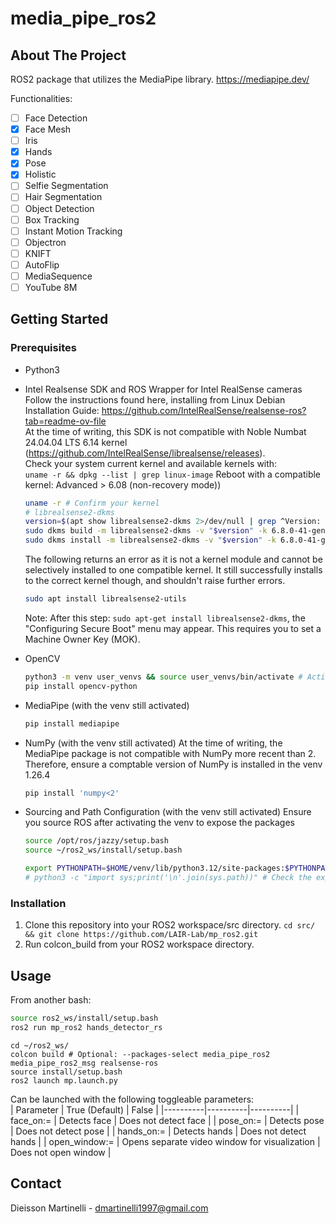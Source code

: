 # media_pipe_ros2
<!-- ABOUT THE PROJECT -->
## About The Project
ROS2 package that utilizes the MediaPipe library.
https://mediapipe.dev/

Functionalities:
- [ ] Face Detection
- [x] Face Mesh
- [ ] Iris
- [x] Hands
- [x] Pose
- [x] Holistic
- [ ] Selfie Segmentation
- [ ] Hair Segmentation
- [ ] Object Detection
- [ ] Box Tracking
- [ ] Instant Motion Tracking
- [ ] Objectron
- [ ] KNIFT
- [ ] AutoFlip
- [ ] MediaSequence
- [ ] YouTube 8M
<!-- GETTING STARTED -->
## Getting Started

### Prerequisites
* Python3
* Intel Realsense SDK and ROS Wrapper for Intel RealSense cameras <br>
  Follow the instructions found here, installing from Linux Debian Installation Guide: https://github.com/IntelRealSense/realsense-ros?tab=readme-ov-file <br>
  At the time of writing, this SDK is not compatible with Noble Numbat 24.04.04 LTS 6.14 kernel (https://github.com/IntelRealSense/librealsense/releases). <br>
  Check your system current kernel and available kernels with: <br>
  ```uname -r && dpkg --list | grep linux-image```
  Reboot with a compatible kernel: Advanced > 6.08 (non-recovery mode)) <br>
  ```bash
  uname -r # Confirm your kernel
  # librealsense2-dkms
  version=$(apt show librealsense2-dkms 2>/dev/null | grep ^Version: | awk '{print $2}' | cut -d'-' -f1) # Dynamically extract and assign the librealsense-dkms version to variable "$version"
  sudo dkms build -m librealsense2-dkms -v "$version" -k 6.8.0-41-generic # Selectively build this version of librealsense2-dkms to this kernel
  sudo dkms install -m librealsense2-dkms -v "$version" -k 6.8.0-41-generic # And install
  ```
  The following returns an error as it is not a kernel module and cannot be selectively installed to one compatible kernel. It still successfully installs to the correct kernel though, and shouldn't raise further errors.
  ```bash
  sudo apt install librealsense2-utils
  ```
  
  Note: After this step: ```sudo apt-get install librealsense2-dkms```, the "Configuring Secure Boot" menu may appear. This requires you to set a Machine Owner Key (MOK).
    
* OpenCV
  ```bash
  python3 -m venv user_venvs && source user_venvs/bin/activate # Activate the venv
  pip install opencv-python
  ```
  
* MediaPipe (with the venv still activated)
  ```bash
  pip install mediapipe
  ```
  
* NumPy (with the venv still activated)
  At the time of writing, the MediaPipe package is not compatible with NumPy more recent than 2. Therefore, ensure a comptable version of NumPy is installed in the venv 1.26.4 
  ```bash
  pip install 'numpy<2'
  ```
* Sourcing and Path Configuration (with the venv still activated)
  Ensure you source ROS after activating the venv to expose the packages
  ```bash
  source /opt/ros/jazzy/setup.bash
  source ~/ros2_ws/install/setup.bash

  export PYTHONPATH=$HOME/venv/lib/python3.12/site-packages:$PYTHONPATH # Use PYTHONPATH to expose venv packages to ROS2
  # python3 -c "import sys;print('\n'.join(sys.path))" # Check the export worked
  ```
  
### Installation
1. Clone this repository into your ROS2 workspace/src directory.
   ```cd src/ && git clone https://github.com/LAIR-Lab/mp_ros2.git``` 
3. Run colcon_build from your ROS2 workspace directory.
<!-- USAGE EXAMPLES -->
## Usage
From another bash:
  ```sh
  source ros2_ws/install/setup.bash
  ros2 run mp_ros2 hands_detector_rs
  ```
```
cd ~/ros2_ws/
colcon build # Optional: --packages-select media_pipe_ros2 media_pipe_ros2_msg realsense-ros
source install/setup.bash
ros2 launch mp.launch.py
```
Can be launched with the following toggleable parameters: <br>
| Parameter | True (Default) | False |
|----------|----------|----------|
| face_on:=   | Detects face | Does not detect face |
| pose_on:=  | Detects pose | Does not detect pose |
| hands_on:=  | Detects hands | Does not detect hands |
| open_window:=  | Opens separate video window for visualization | Does not open window |

<!-- CONTACT -->
## Contact

Dieisson Martinelli - dmartinelli1997@gmail.com
